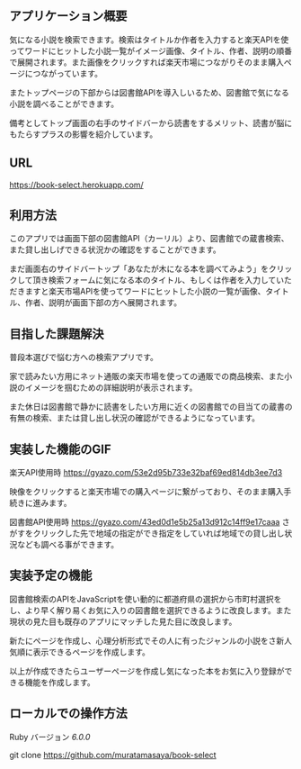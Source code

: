 ## アプリケーション概要

気になる小説を検索できます。検索はタイトルか作者を入力すると楽天APIを使ってワードにヒットした小説一覧がイメージ画像、タイトル、作者、説明の順番で展開されます。また画像をクリックすれば楽天市場につながりそのまま購入ページにつながっています。

またトップページの下部からは図書館APIを導入しいるため、図書館で気になる小説を調べることができます。

備考としてトップ画面の右手のサイドバーから読書をするメリット、読書が脳にもたらすプラスの影響を紹介しています。

## URL

 https://book-select.herokuapp.com/


## 利用方法

このアプリでは画面下部の図書館API（カーリル）より、図書館での蔵書検索、また貸し出しげできる状況かの確認をすることができます。

まだ画面右のサイドバートップ「あなたが木になる本を調べてみよう」をクリックして頂き検索フォームに気になる本のタイトル、もしくは作者を入力していただきますと楽天市場APIを使ってワードにヒットした小説の一覧が画像、タイトル、作者、説明が画面下部の方へ展開されます。

## 目指した課題解決

普段本選びで悩む方への検索アプリです。

家で読みたい方用にネット通販の楽天市場を使っての通販での商品検索、また小説のイメージを掴むための詳細説明が表示されます。

また休日は図書館で静かに読書をしたい方用に近くの図書館での目当ての蔵書の有無の検索、または貸し出し状況の確認ができるようになっています。


## 実装した機能のGIF

楽天API使用時
https://gyazo.com/53e2d95b733e32baf69ed814db3ee7d3

映像をクリックすると楽天市場での購入ページに繋がっており、そのまま購入手続きに進みます。

図書館API使用時
https://gyazo.com/43ed0d1e5b25a13d912c14ff9e17caaa
さがすをクリックした先で地域の指定ができ指定をしていれば地域での貸し出し状況なども調べる事ができます。


## 実装予定の機能

図書館検索のAPIをJavaScriptを使い動的に都道府県の選択から市町村選択をし、より早く解り易くお気に入りの図書館を選択できるように改良します。また現状の見た目も既存のアプリにマッチした見た目に改良します。

新たにページを作成し、心理分析形式でその人に有ったジャンルの小説をさ新人気順に表示できるページを作成します。

以上が作成できたらユーザーページを作成し気になった本をお気に入り登録ができる機能を作成します。

## ローカルでの操作方法

Ruby バージョン _6.0.0_

git clone https://github.com/muratamasaya/book-select
